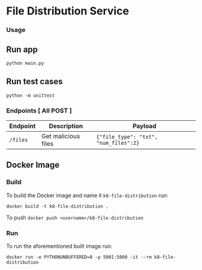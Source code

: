 # File Distribution Service

### Usage

## Run app

`python main.py`

## Run test cases
`python -m unittest`

### Endpoints [ All POST ]

| Endpoint | Description             | Payload     |
| -------- | ------------------------| ----------- |
| `/files` | Get malicious files   | `{"file_type": "txt", "num_files":2}` |	

## Docker Image

### Build

To build the Docker image and name it `k8-file-distribution` run:

`docker build -t k8-file-distribution .`

To push
`docker push <username>/k8-file-distribution`

### Run

To run the aforementioned built image run:

`docker run -e PYTHONUNBUFFERED=0 -p 5001:5000 -it --rm k8-file-distribution`

